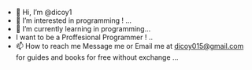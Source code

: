 - 👋 Hi, I’m @dicoy1
- 👀 I’m interested in programming ! ...
- 🌱 I’m currently learning in programming...
- I want to be a Proffesional Programmer ! ..
- 📫 How to reach me Message me or Email me at dicoy015@gmail.com for guides and books for free without exchange ...

<!---
dicoy1/dicoy1 is a ✨ special ✨ repository because its `README.md` (this file) appears on your GitHub profile.
You can click the Preview link to take a look at your changes.
--->
